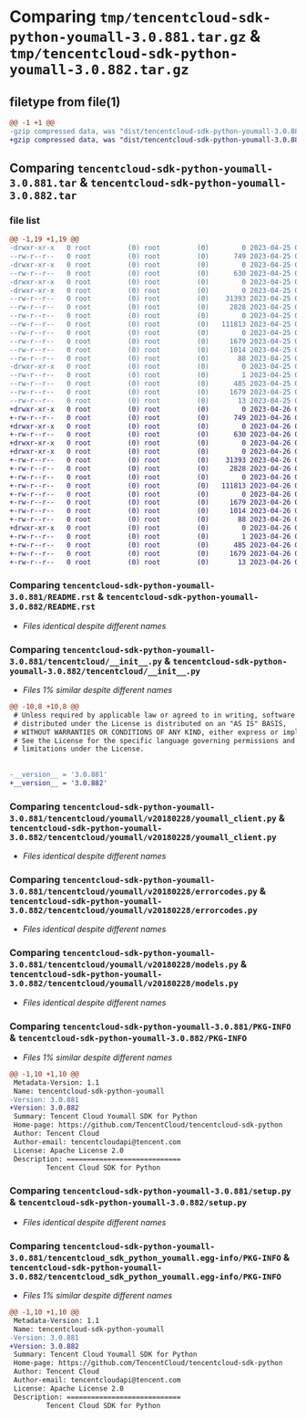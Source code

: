# Comparing `tmp/tencentcloud-sdk-python-youmall-3.0.881.tar.gz` & `tmp/tencentcloud-sdk-python-youmall-3.0.882.tar.gz`

## filetype from file(1)

```diff
@@ -1 +1 @@
-gzip compressed data, was "dist/tencentcloud-sdk-python-youmall-3.0.881.tar", last modified: Tue Apr 25 01:01:52 2023, max compression
+gzip compressed data, was "dist/tencentcloud-sdk-python-youmall-3.0.882.tar", last modified: Wed Apr 26 04:00:43 2023, max compression
```

## Comparing `tencentcloud-sdk-python-youmall-3.0.881.tar` & `tencentcloud-sdk-python-youmall-3.0.882.tar`

### file list

```diff
@@ -1,19 +1,19 @@
-drwxr-xr-x   0 root         (0) root         (0)        0 2023-04-25 01:01:52.000000 tencentcloud-sdk-python-youmall-3.0.881/
--rw-r--r--   0 root         (0) root         (0)      749 2023-04-25 01:01:52.000000 tencentcloud-sdk-python-youmall-3.0.881/README.rst
-drwxr-xr-x   0 root         (0) root         (0)        0 2023-04-25 01:01:52.000000 tencentcloud-sdk-python-youmall-3.0.881/tencentcloud/
--rw-r--r--   0 root         (0) root         (0)      630 2023-04-25 01:01:52.000000 tencentcloud-sdk-python-youmall-3.0.881/tencentcloud/__init__.py
-drwxr-xr-x   0 root         (0) root         (0)        0 2023-04-25 01:01:52.000000 tencentcloud-sdk-python-youmall-3.0.881/tencentcloud/youmall/
-drwxr-xr-x   0 root         (0) root         (0)        0 2023-04-25 01:01:52.000000 tencentcloud-sdk-python-youmall-3.0.881/tencentcloud/youmall/v20180228/
--rw-r--r--   0 root         (0) root         (0)    31393 2023-04-25 01:01:52.000000 tencentcloud-sdk-python-youmall-3.0.881/tencentcloud/youmall/v20180228/youmall_client.py
--rw-r--r--   0 root         (0) root         (0)     2828 2023-04-25 01:01:52.000000 tencentcloud-sdk-python-youmall-3.0.881/tencentcloud/youmall/v20180228/errorcodes.py
--rw-r--r--   0 root         (0) root         (0)        0 2023-04-25 01:01:52.000000 tencentcloud-sdk-python-youmall-3.0.881/tencentcloud/youmall/v20180228/__init__.py
--rw-r--r--   0 root         (0) root         (0)   111813 2023-04-25 01:01:52.000000 tencentcloud-sdk-python-youmall-3.0.881/tencentcloud/youmall/v20180228/models.py
--rw-r--r--   0 root         (0) root         (0)        0 2023-04-25 01:01:52.000000 tencentcloud-sdk-python-youmall-3.0.881/tencentcloud/youmall/__init__.py
--rw-r--r--   0 root         (0) root         (0)     1679 2023-04-25 01:01:52.000000 tencentcloud-sdk-python-youmall-3.0.881/PKG-INFO
--rw-r--r--   0 root         (0) root         (0)     1014 2023-04-25 01:01:52.000000 tencentcloud-sdk-python-youmall-3.0.881/setup.py
--rw-r--r--   0 root         (0) root         (0)       88 2023-04-25 01:01:52.000000 tencentcloud-sdk-python-youmall-3.0.881/setup.cfg
-drwxr-xr-x   0 root         (0) root         (0)        0 2023-04-25 01:01:52.000000 tencentcloud-sdk-python-youmall-3.0.881/tencentcloud_sdk_python_youmall.egg-info/
--rw-r--r--   0 root         (0) root         (0)        1 2023-04-25 01:01:52.000000 tencentcloud-sdk-python-youmall-3.0.881/tencentcloud_sdk_python_youmall.egg-info/dependency_links.txt
--rw-r--r--   0 root         (0) root         (0)      485 2023-04-25 01:01:52.000000 tencentcloud-sdk-python-youmall-3.0.881/tencentcloud_sdk_python_youmall.egg-info/SOURCES.txt
--rw-r--r--   0 root         (0) root         (0)     1679 2023-04-25 01:01:52.000000 tencentcloud-sdk-python-youmall-3.0.881/tencentcloud_sdk_python_youmall.egg-info/PKG-INFO
--rw-r--r--   0 root         (0) root         (0)       13 2023-04-25 01:01:52.000000 tencentcloud-sdk-python-youmall-3.0.881/tencentcloud_sdk_python_youmall.egg-info/top_level.txt
+drwxr-xr-x   0 root         (0) root         (0)        0 2023-04-26 04:00:43.000000 tencentcloud-sdk-python-youmall-3.0.882/
+-rw-r--r--   0 root         (0) root         (0)      749 2023-04-26 04:00:43.000000 tencentcloud-sdk-python-youmall-3.0.882/README.rst
+drwxr-xr-x   0 root         (0) root         (0)        0 2023-04-26 04:00:43.000000 tencentcloud-sdk-python-youmall-3.0.882/tencentcloud/
+-rw-r--r--   0 root         (0) root         (0)      630 2023-04-26 04:00:43.000000 tencentcloud-sdk-python-youmall-3.0.882/tencentcloud/__init__.py
+drwxr-xr-x   0 root         (0) root         (0)        0 2023-04-26 04:00:43.000000 tencentcloud-sdk-python-youmall-3.0.882/tencentcloud/youmall/
+drwxr-xr-x   0 root         (0) root         (0)        0 2023-04-26 04:00:43.000000 tencentcloud-sdk-python-youmall-3.0.882/tencentcloud/youmall/v20180228/
+-rw-r--r--   0 root         (0) root         (0)    31393 2023-04-26 04:00:43.000000 tencentcloud-sdk-python-youmall-3.0.882/tencentcloud/youmall/v20180228/youmall_client.py
+-rw-r--r--   0 root         (0) root         (0)     2828 2023-04-26 04:00:43.000000 tencentcloud-sdk-python-youmall-3.0.882/tencentcloud/youmall/v20180228/errorcodes.py
+-rw-r--r--   0 root         (0) root         (0)        0 2023-04-26 04:00:43.000000 tencentcloud-sdk-python-youmall-3.0.882/tencentcloud/youmall/v20180228/__init__.py
+-rw-r--r--   0 root         (0) root         (0)   111813 2023-04-26 04:00:43.000000 tencentcloud-sdk-python-youmall-3.0.882/tencentcloud/youmall/v20180228/models.py
+-rw-r--r--   0 root         (0) root         (0)        0 2023-04-26 04:00:43.000000 tencentcloud-sdk-python-youmall-3.0.882/tencentcloud/youmall/__init__.py
+-rw-r--r--   0 root         (0) root         (0)     1679 2023-04-26 04:00:43.000000 tencentcloud-sdk-python-youmall-3.0.882/PKG-INFO
+-rw-r--r--   0 root         (0) root         (0)     1014 2023-04-26 04:00:43.000000 tencentcloud-sdk-python-youmall-3.0.882/setup.py
+-rw-r--r--   0 root         (0) root         (0)       88 2023-04-26 04:00:43.000000 tencentcloud-sdk-python-youmall-3.0.882/setup.cfg
+drwxr-xr-x   0 root         (0) root         (0)        0 2023-04-26 04:00:43.000000 tencentcloud-sdk-python-youmall-3.0.882/tencentcloud_sdk_python_youmall.egg-info/
+-rw-r--r--   0 root         (0) root         (0)        1 2023-04-26 04:00:43.000000 tencentcloud-sdk-python-youmall-3.0.882/tencentcloud_sdk_python_youmall.egg-info/dependency_links.txt
+-rw-r--r--   0 root         (0) root         (0)      485 2023-04-26 04:00:43.000000 tencentcloud-sdk-python-youmall-3.0.882/tencentcloud_sdk_python_youmall.egg-info/SOURCES.txt
+-rw-r--r--   0 root         (0) root         (0)     1679 2023-04-26 04:00:43.000000 tencentcloud-sdk-python-youmall-3.0.882/tencentcloud_sdk_python_youmall.egg-info/PKG-INFO
+-rw-r--r--   0 root         (0) root         (0)       13 2023-04-26 04:00:43.000000 tencentcloud-sdk-python-youmall-3.0.882/tencentcloud_sdk_python_youmall.egg-info/top_level.txt
```

### Comparing `tencentcloud-sdk-python-youmall-3.0.881/README.rst` & `tencentcloud-sdk-python-youmall-3.0.882/README.rst`

 * *Files identical despite different names*

### Comparing `tencentcloud-sdk-python-youmall-3.0.881/tencentcloud/__init__.py` & `tencentcloud-sdk-python-youmall-3.0.882/tencentcloud/__init__.py`

 * *Files 1% similar despite different names*

```diff
@@ -10,8 +10,8 @@
 # Unless required by applicable law or agreed to in writing, software
 # distributed under the License is distributed on an "AS IS" BASIS,
 # WITHOUT WARRANTIES OR CONDITIONS OF ANY KIND, either express or implied.
 # See the License for the specific language governing permissions and
 # limitations under the License.
 
 
-__version__ = '3.0.881'
+__version__ = '3.0.882'
```

### Comparing `tencentcloud-sdk-python-youmall-3.0.881/tencentcloud/youmall/v20180228/youmall_client.py` & `tencentcloud-sdk-python-youmall-3.0.882/tencentcloud/youmall/v20180228/youmall_client.py`

 * *Files identical despite different names*

### Comparing `tencentcloud-sdk-python-youmall-3.0.881/tencentcloud/youmall/v20180228/errorcodes.py` & `tencentcloud-sdk-python-youmall-3.0.882/tencentcloud/youmall/v20180228/errorcodes.py`

 * *Files identical despite different names*

### Comparing `tencentcloud-sdk-python-youmall-3.0.881/tencentcloud/youmall/v20180228/models.py` & `tencentcloud-sdk-python-youmall-3.0.882/tencentcloud/youmall/v20180228/models.py`

 * *Files identical despite different names*

### Comparing `tencentcloud-sdk-python-youmall-3.0.881/PKG-INFO` & `tencentcloud-sdk-python-youmall-3.0.882/PKG-INFO`

 * *Files 1% similar despite different names*

```diff
@@ -1,10 +1,10 @@
 Metadata-Version: 1.1
 Name: tencentcloud-sdk-python-youmall
-Version: 3.0.881
+Version: 3.0.882
 Summary: Tencent Cloud Youmall SDK for Python
 Home-page: https://github.com/TencentCloud/tencentcloud-sdk-python
 Author: Tencent Cloud
 Author-email: tencentcloudapi@tencent.com
 License: Apache License 2.0
 Description: ============================
         Tencent Cloud SDK for Python
```

### Comparing `tencentcloud-sdk-python-youmall-3.0.881/setup.py` & `tencentcloud-sdk-python-youmall-3.0.882/setup.py`

 * *Files identical despite different names*

### Comparing `tencentcloud-sdk-python-youmall-3.0.881/tencentcloud_sdk_python_youmall.egg-info/PKG-INFO` & `tencentcloud-sdk-python-youmall-3.0.882/tencentcloud_sdk_python_youmall.egg-info/PKG-INFO`

 * *Files 1% similar despite different names*

```diff
@@ -1,10 +1,10 @@
 Metadata-Version: 1.1
 Name: tencentcloud-sdk-python-youmall
-Version: 3.0.881
+Version: 3.0.882
 Summary: Tencent Cloud Youmall SDK for Python
 Home-page: https://github.com/TencentCloud/tencentcloud-sdk-python
 Author: Tencent Cloud
 Author-email: tencentcloudapi@tencent.com
 License: Apache License 2.0
 Description: ============================
         Tencent Cloud SDK for Python
```

